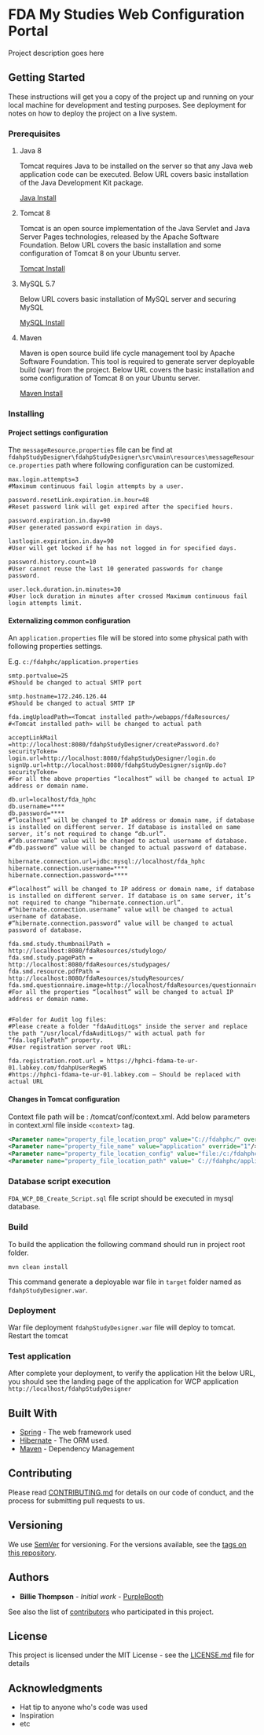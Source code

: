 # FDA My Studies Web Configuration Portal
Project description goes here

## Getting Started

These instructions will get you a copy of the project up and running on your local machine for development and testing purposes. See deployment for notes on how to deploy the project on a live system.

### Prerequisites

1. Java 8

    Tomcat requires Java to be installed on the server so that any Java web application code can be executed. Below URL covers basic installation of the Java Development Kit package.
        
    [Java Install](https://www.digitalocean.com/community/tutorials/how-to-install-apache-tomcat-8-on-ubuntu-16-04#step-1-install-java)

2. Tomcat 8

    Tomcat is an open source implementation of the Java Servlet and Java Server Pages technologies, released by the Apache Software Foundation. Below URL covers the basic installation and some configuration of Tomcat 8 on your Ubuntu server.
    
    [Tomcat Install](https://www.digitalocean.com/community/tutorials/how-to-install-apache-tomcat-8-on-ubuntu-16-04#step-3-install-tomcat)

3. MySQL 5.7

    Below URL covers basic installation of MySQL server and securing MySQL
    
    [MySQL Install](https://www.digitalocean.com/community/tutorials/how-to-install-linux-apache-mysql-php-lamp-stack-on-ubuntu-16-04#step-2-install-mysql)
4. Maven 

    Maven is open source build life cycle management tool by Apache Software Foundation. This tool is required to generate server deployable build (war) from the project. Below URL covers the basic installation and some configuration of Tomcat 8 on your Ubuntu server.
    
    [Maven Install](https://maven.apache.org/index.html)

### Installing

#### Project settings configuration
The `messageResource.properties` file can be find at `fdahpStudyDesigner\fdahpStudyDesigner\src\main\resources\messageResource.properties` path where following configuration can be customized. 

```properties
max.login.attempts=3                        
#Maximum continuous fail login attempts by a user.

password.resetLink.expiration.in.hour=48    
#Reset password link will get expired after the specified hours.

password.expiration.in.day=90               
#User generated password expiration in days.

lastlogin.expiration.in.day=90              
#User will get locked if he has not logged in for specified days.

password.history.count=10                   
#User cannot reuse the last 10 generated passwords for change password.

user.lock.duration.in.minutes=30            
#User lock duration in minutes after crossed Maximum continuous fail login attempts limit.
```
#### Externalizing common configuration 
An `application.properties` file will be stored into some physical path with following properties settings.

E.g. `c:/fdahphc/application.properties`

```properties
smtp.portvalue=25               
#Should be changed to actual SMTP port

smtp.hostname=172.246.126.44    
#Should be changed to actual SMTP IP

fda.imgUploadPath=<Tomcat installed path>/webapps/fdaResources/     
#<Tomcat installed path> will be changed to actual path

acceptLinkMail =http://localhost:8080/fdahpStudyDesigner/createPassword.do?securityToken=
login.url=http://localhost:8080/fdahpStudyDesigner/login.do
signUp.url=http://localhost:8080/fdahpStudyDesigner/signUp.do?securityToken=
#For all the above properties “localhost” will be changed to actual IP address or domain name.

db.url=localhost/fda_hphc
db.username=****
db.password=****
#“localhost” will be changed to IP address or domain name, if database is installed on different server. If database is installed on same server, it’s not required to change “db.url”.
#“db.username” value will be changed to actual username of database.
#“db.password” value will be changed to actual password of database.

hibernate.connection.url=jdbc:mysql://localhost/fda_hphc
hibernate.connection.username=****
hibernate.connection.password=****

#“localhost” will be changed to IP address or domain name, if database is installed on different server. If database is on same server, it’s not required to change “hibernate.connection.url”.
#“hibernate.connection.username” value will be changed to actual username of database.
#“hibernate.connection.password” value will be changed to actual password of database.

fda.smd.study.thumbnailPath = http://localhost:8080/fdaResources/studylogo/
fda.smd.study.pagePath = http://localhost:8080/fdaResources/studypages/
fda.smd.resource.pdfPath = http://localhost:8080/fdaResources/studyResources/
fda.smd.questionnaire.image=http://localhost/fdaResources/questionnaire/
#For all the properties “localhost” will be changed to actual IP address or domain name.


#Folder for Audit log files:
#Please create a folder "fdaAuditLogs" inside the server and replace the path "/usr/local/fdaAuditLogs/" with actual path for “fda.logFilePath” property.
#User registration server root URL:

fda.registration.root.url = https://hphci-fdama-te-ur-01.labkey.com/fdahpUserRegWS
#https://hphci-fdama-te-ur-01.labkey.com – Should be replaced with actual URL

```
#### Changes in Tomcat configuration
Context file path will be : <tomcat installed path>/tomcat/conf/context.xml. Add below parameters in context.xml file inside `<context>` tag.

```xml
<Parameter name="property_file_location_prop" value="C://fdahphc/" override="1"/>
<Parameter name="property_file_name" value="application" override="1"/>
<Parameter name="property_file_location_config" value="file:/c:/fdahphc/application.properties" override="1"/>
<Parameter name="property_file_location_path" value=" C://fdahphc/application.properties" override="1"/>

```
### Database script execution
`FDA_WCP_DB_Create_Script.sql` file script should be executed in mysql database.

### Build

To build the application the following command should run in project root folder.
```
mvn clean install
```
This command generate a deployable war file in `target` folder named as `fdahpStudyDesigner.war`.

### Deployment
War file deployment
`fdahpStudyDesigner.war` file will deploy to tomcat.
Restart the tomcat

### Test application
After complete your deployment, to verify the application 
Hit the below URL, you should see the landing page of the application for WCP application 
`http://localhost/fdahpStudyDesigner`


## Built With

* [Spring](http://spring.io/) - The web framework used
* [Hibernate](http://hibernate.org/) - The ORM used.
* [Maven](https://maven.apache.org/) - Dependency Management

## Contributing

Please read [CONTRIBUTING.md](https://gist.github.com/PurpleBooth/b24679402957c63ec426) for details on our code of conduct, and the process for submitting pull requests to us.

## Versioning

We use [SemVer](http://semver.org/) for versioning. For the versions available, see the [tags on this repository](https://github.com/your/project/tags). 

## Authors

* **Billie Thompson** - *Initial work* - [PurpleBooth](https://github.com/PurpleBooth)

See also the list of [contributors](https://github.com/your/project/contributors) who participated in this project.

## License

This project is licensed under the MIT License - see the [LICENSE.md](LICENSE.md) file for details

## Acknowledgments

* Hat tip to anyone who's code was used
* Inspiration
* etc

